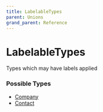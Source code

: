 ```yaml
---
title: LabelableTypes
parent: Unions
grand_parent: Reference
---
```


# LabelableTypes

Types which may have labels applied

<h3 id="fields">Possible Types</h3>

<ul>

  <li><a href="/docs/reference/object/company">Company</a></li>

  <li><a href="/docs/reference/object/contact">Contact</a></li>

</ul>

